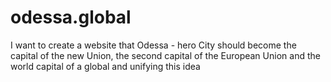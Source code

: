 # odessa.global
   I want to create a website that Odessa - hero City should become the capital of the new Union, the second capital of the European Union and the world capital of a global and unifying this idea
